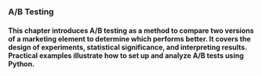 ### A/B Testing
#### This chapter introduces A/B testing as a method to compare two versions of a marketing element to determine which performs better. It covers the design of experiments, statistical significance, and interpreting results. Practical examples illustrate how to set up and analyze A/B tests using Python.
